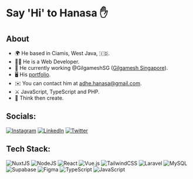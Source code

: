 # Say \'Hi' to Hanasa ✋

## About 
* 🌍 He based in Ciamis, West Java, 🇮🇩.
* 👨‍🔧 He is a Web Developer.
* 💼 He currently working @GilgameshSG ([Gilgamesh Singapore](https://github.com/GilgameshSG)).
* 🖥️ His [portfolio](http://hanasa.thedev.id).
* ✉️ You can contact him at [adhe.hanasa@gmail.com](mailto:adhe.hanasa@gmail.com).
* ⚔️ JavaScript, TypeScript and PHP.
* 🧠 Think then create.

## Socials:
[![Instagram](https://img.shields.io/badge/Instagram-%23E4405F.svg?logo=Instagram&logoColor=white&style=for-the-badge)](https://instagram.com/nnivxix) [![LinkedIn](https://img.shields.io/badge/LinkedIn-%230077B5.svg?logo=linkedin&logoColor=white&style=for-the-badge)](https://linkedin.com/in/nnivxix) [![Twitter](https://img.shields.io/badge/Twitter-%231DA1F2.svg?logo=Twitter&logoColor=white&style=for-the-badge)](https://twitter.com/nnivxix) 

## Tech Stack:
![NuxtJS](https://img.shields.io/badge/Nuxt-black?style=for-the-badge&logo=nuxt.js&logoColor=white) ![NodeJS](https://img.shields.io/badge/node.js-6DA55F?style=for-the-badge&logo=node.js&logoColor=white) ![React](https://img.shields.io/badge/react-%2320232a.svg?style=for-the-badge&logo=react&logoColor=%2361DAFB) ![Vue.js](https://img.shields.io/badge/vuejs-%2335495e.svg?style=for-the-badge&logo=vuedotjs&logoColor=%234FC08D) ![TailwindCSS](https://img.shields.io/badge/tailwindcss-%2338B2AC.svg?style=for-the-badge&logo=tailwind-css&logoColor=white) ![Laravel](https://img.shields.io/badge/laravel-%23FF2D20.svg?style=for-the-badge&logo=laravel&logoColor=white) ![MySQL](https://img.shields.io/badge/mysql-%2300f.svg?style=for-the-badge&logo=mysql&logoColor=white) 	![Supabase](https://img.shields.io/badge/Supabase-3ECF8E?style=for-the-badge&logo=supabase&logoColor=white) 	![Figma](https://img.shields.io/badge/figma-%23F24E1E.svg?style=for-the-badge&logo=figma&logoColor=white) ![TypeScript](https://img.shields.io/badge/typescript-%23007ACC.svg?style=for-the-badge&logo=typescript&logoColor=white) ![JavaScript](https://img.shields.io/badge/javascript-%23323330.svg?style=for-the-badge&logo=javascript&logoColor=%23F7DF1E)


<!-- Proudly created with GPRM ( https://gprm.itsvg.in ) -->
<!---
note:
reference for icon emoji : http://xahlee.info/comp/unicode_emoticons.html
--->

